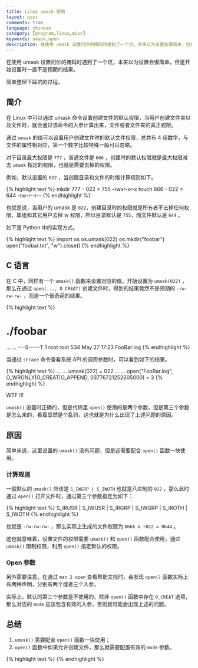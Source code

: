 ```yaml
---
title: Linux umask 使用
layout: post
comments: true
language: chinese
category: [program,linux,misc]
keywords: umask,open
description: 在使用 umask 设置问价的掩码时遇到了一个坑，本来以为设置会很简单，但是开始设置时一直不是预期的结果。简单整理下踩坑的过程。
---
```


在使用 umask 设置问价的掩码时遇到了一个坑，本来以为设置会很简单，但是开始设置时一直不是预期的结果。

简单整理下踩坑的过程。

<!-- more -->

## 简介

在 Linux 中可以通过 umask 命令设置创建文件的默认权限，当用户创建文件夹以及文件时，就会通过该命令的入参计算出来，文件或者文件夹的真正权限。

通过 `umask` 的值可以设置用户创建文件时的默认文件权限，总共有 4 组数字，与文件的属性相对应，第一个数字比较特殊一般可以忽略。

对于目录最大权限是 `777` ，普通文件是 `666` ，创建时的默认权限就是最大权限减去 `umask` 指定的权限，也就是需要去掉的权限。

例如，默认设置的 `022` ，当创建目录和文件的时候计算规则如下。

{% highlight text %}
mkdir 777 - 022 = 755  -rwxr-xr-x
touch 666 - 022 = 644  -rw-r--r--
{% endhighlight %}

也就是说，当用户的 umask 是 `022`，创建目录时的权限就是所有者不去掉任何权限，属组和其它用户去掉 w 权限，所以目录默认是 `755`，而文件默认是 `644` 。

如下是 Python 中的实现方式。

{% highlight text %}
import os
os.umask(022)
os.mkdir("foobar")
open("foobar.txt", "w").close()
{% endhighlight %}

## C 语言

在 C 中，同样有一个 `umask()` 函数来设置对应的值，开始设置为 `umask(022)` ，那么在通过 `open(..., O_CREAT)` 创建文件时，得到的结果竟然不是预期的 `-rw-rw-rw-` ，而是一个很奇葩的结果。

{% highlight text %}
# ./foobar
... ...
---S-----T  1 root    root   534 May 27 17:23 FooBar.log
{% endhighlight %}

当通过 `strace` 命令查看系统 API 的调用参数时，可以看到如下的结果。

{% highlight text %}
... ...
umask(022)                              = 022
... ...
open("FooBar.log", O_WRONLY|O_CREAT|O_APPEND, 03776721252605000) = 3
{% endhighlight %}

WTF !!!

`umask()` 设置时正确的，但是代码里 `open()` 使用的是两个参数，但是第三个参数是怎么来的，看着显然是个乱码，这也就是为什么出现了上述问题的原因。

## 原因

简单来说，这里设置的 `umask()` 没有问题，但是这需要配合 `open()` 函数一块使用。

### 计算规则

一般默认的 `umask()` 应该是 `S_IWGRP | S_IWOTH` 也就是八进制的 `022` ，那么此时通过 `open()` 打开文件时，通过第三个参数指定为如下：

{% highlight text %}
S_IRUSR | S_IWUSR | S_IRGRP | S_IWGRP | S_IROTH | S_IWOTH
{% endhighlight %}

也就是 `-rw-rw-rw-` ，那么实际上生成的文件权限为 `0666 & ~022 = 0644` 。

这也就意味着，设置文件的权限需要 `umask()` 和 `open()` 函数配合使用，通过 `umask()` 限制权限，利用 `open()` 指定默认的权限。

### Open 参数

另外需要注意，在通过 `man 2 open` 查看帮助文档时，会发现 `open()` 函数实际上有两种声明，分别有两个或者三个入参。

实际上，默认的第三个参数是不使用的，除非 `open()` 函数中存在 `O_CREAT` 选项，那么对应的 `mode` 应该包含有效的入参，否则就可能会出现上述的问题。

## 总结

1. `umask()` 需要配合 `open()` 函数一块使用；
2. `open()` 函数中如果允许创建文件，那么就需要配置有效的 `mode` 参数。


{% highlight text %}
{% endhighlight %}
